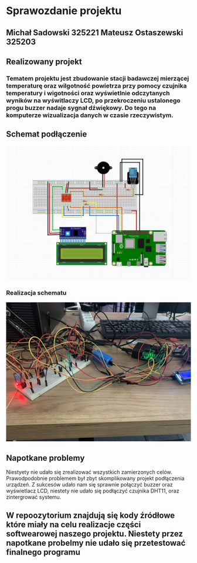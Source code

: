 # Sprawozdanie projektu 
## Michał Sadowski 325221 Mateusz Ostaszewski 325203

## Realizowany projekt

### Tematem projektu jest zbudowanie stacji badawczej mierzącej temperaturę oraz wilgotność powietrza przy pomocy czujnika temperatury i wigotności oraz wyświetlnie odczytanych wyników na wyświtlaczy LCD, po przekroczeniu ustalonego progu buzzer nadaje sygnał dźwiękowy. Do tego na komputerze wizualizacja danych w czasie rzeczywistym.

## Schemat podłączenie

![alt text](scr.png)

### Realizacja schematu

![alt text](schemat_na_zywo.jpeg)

## Napotkane problemy

Niestyety nie udało się zrealizować wszystkich zamierzonych celów. Prawodpodobnie problemem był zbyt skomplikowany projekt podłączenia urządzeń. 
Z sukcesów udało nam się sprawnie połączyć buzzer oraz wyświetlacz LCD, niestety nie udało się podłączyć czujnika DHT11, oraz zintergrować systemu.

## W repoozytorium znajdują się kody źródłowe które miały na celu realizacje części softwearowej naszego projektu. Niestety przez napotkane probelmy nie udało się przetestować finalnego programu

##